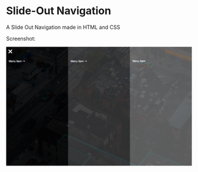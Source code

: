 # Slide-Out Navigation
A Slide Out Navigation made in HTML and CSS

Screenshot:

![Slide Out Navigation Menu for Static Website](https://github.com/thejessicafelts/slide-out-nav/blob/master/assets/img/screenshot.png)
